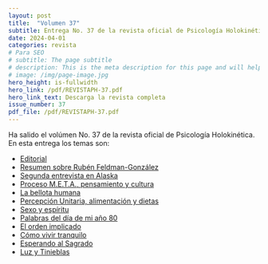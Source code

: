 ```yaml
---
layout: post
title:  "Volumen 37"
subtitle: Entrega No. 37 de la revista oficial de Psicología Holokinética
date: 2024-04-01
categories: revista
# Para SEO
# subtitle: The page subtitle
# description: This is the meta description for this page and will help it appear in search engines
# image: /img/page-image.jpg
hero_height: is-fullwidth
hero_link: /pdf/REVISTAPH-37.pdf
hero_link_text: Descarga la revista completa
issue_number: 37
pdf_file: /pdf/REVISTAPH-37.pdf
---
```


Ha salido el volúmen No. 37 de la revista oficial de Psicología Holokinética. 
En esta entrega los temas son:


- [Editorial](/pdf/REVISTAPH-37.pdf#page=4)
- [Resumen sobre Rubén Feldman-González](/pdf/REVISTAPH-37.pdf#page=5)
- [Segunda entrevista en Alaska](/pdf/REVISTAPH-37.pdf#page=7)
- [Proceso M.E.T.A., pensamiento y cultura](/pdf/REVISTAPH-37.pdf#page=20)
- [La bellota humana](/pdf/REVISTAPH-37.pdf#page=29)
- [Percepción Unitaria, alimentación y dietas](/pdf/REVISTAPH-37.pdf#page=31)
- [Sexo y espíritu](/pdf/REVISTAPH-37.pdf#page=32)
- [Palabras del día de mi año 80](/pdf/REVISTAPH-37.pdf#page=34)
- [El orden implicado](/pdf/REVISTAPH-37.pdf#page=35)
- [Cómo vivir tranquilo](/pdf/REVISTAPH-37.pdf#page=37)
- [Esperando al Sagrado](/pdf/REVISTAPH-37.pdf#page=39)
- [Luz y Tinieblas](/pdf/REVISTAPH-37.pdf#page=43)
